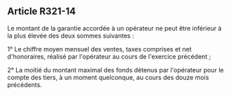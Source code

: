 Article R321-14
----
Le montant de la garantie accordée à un opérateur ne peut être inférieur à la
plus élevée des deux sommes suivantes :

1° Le chiffre moyen mensuel des ventes, taxes comprises et net d'honoraires,
réalisé par l'opérateur au cours de l'exercice précédent ;

2° La moitié du montant maximal des fonds détenus par l'opérateur pour le compte
des tiers, à un moment quelconque, au cours des douze mois précédents.
